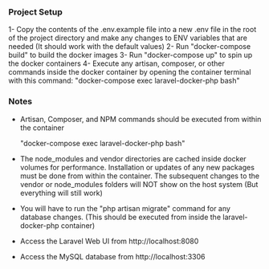 ### Project Setup ###
1- Copy the contents of the .env.example file into a new .env file in the root of the project directory and make any changes to ENV variables that are needed (It should work with the default values)
2- Run "docker-compose build" to build the docker images
3- Run "docker-compose up" to spin up the docker containers
4- Execute any artisan, composer, or other commands inside the docker container by opening the container terminal with this command: "docker-compose exec laravel-docker-php bash"

### Notes ###
- Artisan, Composer, and NPM commands should be executed from within the container

    "docker-compose exec laravel-docker-php bash"

- The node_modules and vendor directories are cached inside docker volumes for performance. Installation or updates of any new packages must be done from within the container. The subsequent changes to the vendor or node_modules folders will NOT show on the host system (But everything will still work)

- You will have to run the "php artisan migrate" command for any database changes. (This should be executed from inside the laravel-docker-php container)

- Access the Laravel Web UI from http://localhost:8080

- Access the MySQL database from http://localhost:3306
